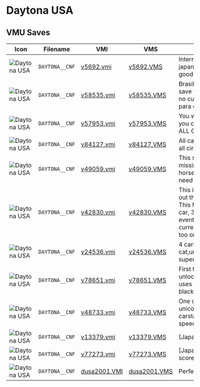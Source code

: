# Daytona USA

## VMU Saves

| Icon | Filename | VMI | VMS | Description |
|------|----------|-----|-----|-------------|
| ![Daytona USA](../icons/DAYTONA__CNF.GIF) | `DAYTONA__CNF` | [v5692.vmi](v5692.vmi) | [v5692.VMS](v5692.VMS) | Intermediate save for the japaneseversion.Two extra cars,and good lap times.All tracksunlocked. 
| ![Daytona USA](../icons/DAYTONA__CNF.GIF) | `DAYTONA__CNF` | [v58535.vmi](v58535.vmi) | [v58535.VMS](v58535.VMS) | Brasileiros o Dreamcast detona.Esse save tem todos os carros, cores legais no custon e a melhor configuracao para os controles 
| ![Daytona USA](../icons/DAYTONA__CNF.GIF) | `DAYTONA__CNF` | [v57953.vmi](v57953.vmi) | [v57953.VMS](v57953.VMS) |  You want all cars to play online?Now you can!Download this save to have ALL CARS!!! 
| ![Daytona USA](../icons/DAYTONA__CNF.GIF) | `DAYTONA__CNF` | [v84127.vmi](v84127.vmi) | [v84127.VMS](v84127.VMS) | All cars,the best calibrationcomplete, all circuits. 
| ![Daytona USA](../icons/DAYTONA__CNF.GIF) | `DAYTONA__CNF` | [v49059.vmi](v49059.vmi) | [v49059.VMS](v49059.VMS) | This save has almost all thecars. Im missing the net battlecar and uma the horse. I have played for 67 hrs you need 100 hrs to get the net battlecar. 
| ![Daytona USA](../icons/DAYTONA__CNF.GIF) | `DAYTONA__CNF` | [v42830.vmi](v42830.vmi) | [v42830.VMS](v42830.VMS) | This is for all the impatient begginers out there, and online competitors alike! This file has all cars except 100hours car, 37 hours currently, you'll get it eventually!It also has the nations current fastest ghost to practice with too on dino
| ![Daytona USA](../icons/DAYTONA__CNF.GIF) | `DAYTONA__CNF` | [v24536.vmi](v24536.vmi) | [v24536.VMS](v24536.VMS) | 4 cars unlocked (red cat,unicorn,pywacket&pywacket super). 
| ![Daytona USA](../icons/DAYTONA__CNF.GIF) | `DAYTONA__CNF` | [v78651.vmi](v78651.vmi) | [v78651.VMS](v78651.VMS) | First two cars (Unicorn and Barchetta) unlocked. Custom color 1 for each car uses the Hornet scheme, color 3 is all black. 
| ![Daytona USA](../icons/DAYTONA__CNF.GIF) | `DAYTONA__CNF` | [v48733.vmi](v48733.vmi) | [v48733.VMS](v48733.VMS) | One car won in championship,the unicorn carstats:grip=35,accel+speed=90,max speed=227mph. 
| ![Daytona USA](../icons/DAYTONA__CNF.GIF) | `DAYTONA__CNF` | [v13379.vmi](v13379.vmi) | [v13379.VMS](v13379.VMS) | [Japanese] ALL UNLOCKED. 
| ![Daytona USA](../icons/DAYTONA__CNF.GIF) | `DAYTONA__CNF` | [v77273.vmi](v77273.vmi) | [v77273.VMS](v77273.VMS) | [Japanese] Two news cars and a high score. 
| ![Daytona USA](../icons/DAYTONA__CNF.GIF) | `DAYTONA__CNF` | [dusa2001.VMI](dusa2001.VMI) | [dusa2001.VMS](dusa2001.VMS) | Perfect Save
